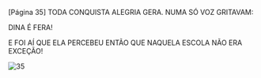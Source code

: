 [Página 35]
TODA CONQUISTA ALEGRIA GERA.
NUMA SÓ VOZ GRITAVAM:

DINA É FERA!

E FOI AÍ QUE ELA PERCEBEU ENTÃO
QUE NAQUELA ESCOLA NÃO ERA EXCEÇÃO!


![35](./img/page_35-01.jpg)
